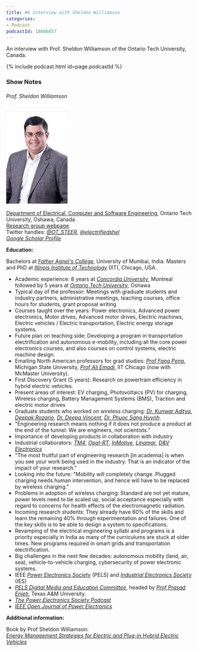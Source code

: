 ```yaml
---
title: #6 Interview with Sheldon Williamson
categories:
- Podcast
podcastId: 18606857
---
```


An interview with Prof. Sheldon Williamson of the Ontario Tech University, Canada. 

{% include podcast.html id=page.podcastId %}

<!-- more -->
### Show Notes

###### Prof. Sheldon Williamson

<img src="/assets/sw.jpg" /> 

[Department of Electrical, Computer and Software Engineering](https://engineering.ontariotechu.ca/departments/ecse/index.php), Ontario
Tech University, Oshawa, Canada <br>
[Research group webpage](https://engineering.ontariotechu.ca/steer/index.php)<br>
Twitter handles: [*@OT\_STEER*](https://twitter.com/OT_STEER), [*@electrifiedshel*](https://www.twitter.com/electrifiedshel)<br>
[*Google Scholar Profile*](https://scholar.google.com/citations?user=I9aBAuQAAAAJ&hl=en&oi=ao)

**Education:**

Bachelors at [*Father Agnel's College*](http://www.frcrce.ac.in/), University of Mumbai, India.
Masters and PhD at [*Illinois Institute of Technology*](https://www.iit.edu/) (IIT), Chicago, USA.

-   Academic experience: 8 years at [*Concordia
    University*](https://www.concordia.ca/), Montreal followed by 5
    years at [*Ontario Tech University*](https://ontariotechu.ca/),
    Oshawa
-   Typical day of the professor: Meetings with graduate students and
    industry partners, administrative meetings, teaching courses, office
    hours for students, grant proposal writing
-   Courses taught over the years: Power electronics, Advanced power
    electronics, Motor drives, Advanced motor drives, Electric machines,
    Electric vehicles / Electric transportation, Electric energy storage
    systems.
-   Future plan on teaching side: Developing a program in transportation
    electrification and autonomous e-mobility, including all the core
    power electronics courses, and also courses on control systems,
    electric machine design.
-   Emailing North American professors for grad studies:
	[*Prof Fang Peng*](https://www.egr.msu.edu/people/profile/fzpeng), Michigan
    State University, [*Prof Ali
    Emadi*](https://www.eng.mcmaster.ca/ece/people/faculty/ali-emadi),
    IIT Chicago (now with McMaster University).
-   First Discovery Grant (5 years): Research on powertrain efficiency
    in hybrid electric vehicles.
-   Present areas of interest: EV charging, Photovoltaics (PV) for
    charging, Wireless charging, Battery Management Systems (BMS),
    Traction and electric motor drives
-   Graduate students who worked on wireless charging: [*Dr. Kunwar Aditya*](https://ca.linkedin.com/in/kunwaraditya), [*Deepak Rozario*](https://www.linkedin.com/in/deepak-rozario-6bb68479),
    [*Dr. Deepa Vincent*](https://ca.linkedin.com/in/deepa-vincent-88789b96), [*Dr.
    Phuoc Sang
    Huynh*](https://ca.linkedin.com/in/phuoc-sang-huynh-17563a12b).
-   "Engineering research means nothing if it does not produce a product
    at the end of the tunnel. We are engineers, not scientists."
-   Importance of developing products in collaboration with industry
-   Industrial collaborators: [*TM4*](https://www.danatm4.com/),
    [*Opal-RT*](https://www.opal-rt.com/),
    [*InMotive*](https://www.inmotive.com/),
    [*Linamar*](https://linamar.com/), [*D&V
    Electronics*](https://www.dvelectronics.com/)
-   "The most fruitful part of engineering research \[in academia\] is
    when you see your work being used in the industry. That is an
    indicator of the impact of your research."
-   Looking into the future: "Mobility will completely change. Plugged
    charging needs human intervention, and hence will have to be
    replaced by wireless charging."
-   Problems in adoption of wireless charging: Standard are not yet
    mature, power levels need to be scaled up, social acceptance
    especially with regard to concerns for health effects of the
    electromagnetic radiation.
-   Incoming research students: They already have 60%
    of the skills and learn the remaining 40% through experimentation
    and failures. One of the key skills is to be able to design a system
    to specifications.
-   Revamping of the electrical engineering syllabi and programs is a
    priority especially in India as many of the curriculums are stuck at
    older times. New programs required in smart grids and transportation
    electrification.
-   Big challenges in the next few decades: autonomous mobility (land,
    air, sea), vehicle-to-vehicle charging, cybersecurity of power
    electronic systems.
-   IEEE [*Power Electronics Society*](https://www.ieee-pels.org/)
    (PELS) and [*Industrial Electronics
    Society*](http://www.ieee-ies.org/) (IES)
-   [*PELS Digital Media and Education
    Committee*](https://www.ieee-pels.org/education), headed by [*Prof
    Prasad
    Enjeti*](https://engineering.tamu.edu/electrical/profiles/penjeti.html),
    Texas A&M University.
-   [*The Power Electronics Society
    Podcast*](https://www.ieee-pels.org/education/podcasts)
-   [*IEEE Open Journal of Power
    Electronics*](https://www.ieee-pels.org/publications/ieee-open-journal-of-power-electronics)

**Additional information:**

Book by Prof Sheldon Williamson:\
[*Energy Management Strategies for Electric and Plug-in Hybrid Electric
Vehicles*](https://www.springer.com/gp/book/9781461477105)

